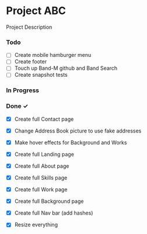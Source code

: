 # Project ABC

Project Description

### Todo

- [ ] Create mobile hamburger menu  
- [ ] Create footer  
- [ ] Touch up Band-M github and Band Search  
- [ ] Create snapshot tests  

### In Progress


### Done ✓

- [x] Create full Contact page  
- [x] Change Address Book picture to use fake addresses  
- [x] Make hover effects for Background and Works  
- [x] Create full Landing page  
- [x] Create full About page  
- [x] Create full Skills page  
- [x] Create full Work page  
- [x] Create full Background page  
- [x] Create full Nav bar (add hashes)  
- [x] Resize everything  

